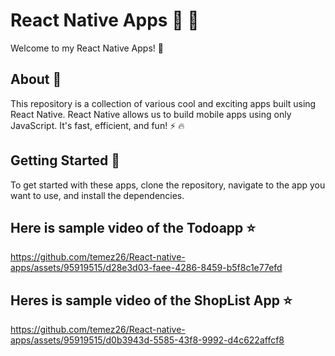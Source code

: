 # React Native Apps :iphone: :rocket:

Welcome to my React Native Apps! :tada:

## About :memo:

This repository is a collection of various cool and exciting apps built using React Native. React Native allows us to build mobile apps using only JavaScript. It's fast, efficient, and fun! :zap: :fire:

## Getting Started :runner:

To get started with these apps, clone the repository, navigate to the app you want to use, and install the dependencies.

## Here is sample video of the Todoapp ⭐

https://github.com/temez26/React-native-apps/assets/95919515/d28e3d03-faee-4286-8459-b5f8c1e77efd

## Heres is sample video of the ShopList App ⭐

https://github.com/temez26/React-native-apps/assets/95919515/d0b3943d-5585-43f8-9992-d4c622affcf8











